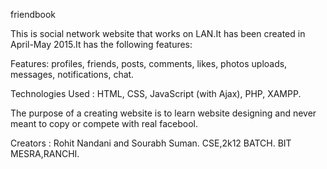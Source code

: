 
   friendbook

This is social network website that works on LAN.It has been created in April-May 2015.It has the following features: 

Features: profiles, friends, posts, comments, likes, photos uploads, messages, notifications, chat.

Technologies Used : HTML, CSS, JavaScript (with Ajax), PHP, XAMPP.

The purpose of a creating website is to learn website designing and never meant to copy or compete with real facebool.

Creators : Rohit Nandani and Sourabh Suman.
	   CSE,2k12 BATCH.
	   BIT MESRA,RANCHI.
